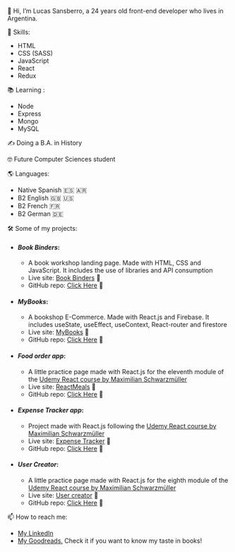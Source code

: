 👋 Hi, I’m Lucas Sansberro, a 24 years old front-end developer who lives in Argentina. 

💪 Skills:
- HTML 
- CSS (SASS)
- JavaScript
- React
- Redux

📚 Learning :
- Node
- Express
- Mongo
- MySQL

✍️ Doing a B.A. in History

🤓 Future Computer Sciences student

🌎 Languages:
- Native Spanish 🇪🇸 🇦🇷 
- B2 English 🇬🇧 🇺🇸
- B2 French 🇫🇷
- B2 German 🇩🇪

🛠️ Some of my projects:
* #### ***Book Binders***:
  * A book workshop landing page. Made with HTML, CSS and JavaScript. It includes the use of libraries and API consumption
  * Live site: [Book Binders](https://bookbinders.netlify.app/index.html) 🔗
  * GitHub repo: [Click Here](https://github.com/LucasSansberro/book-workshop-sansberro) 🔗
* #### ***MyBooks***:
  * A bookshop E-Commerce. Made with React.js and Firebase. It includes useState, useEffect, useContext, React-router and firestore
  * Live site: [MyBooks](https://lucassansberro-mybooks.netlify.app/) 🔗
  * GitHub repo: [Click Here](https://github.com/LucasSansberro/E-Commerce-React-JS---Coderhouse) 🔗
* #### ***Food order app***:
  * A little practice page made with React.js for the eleventh module of the [Udemy React course by Maximilian Schwarzmüller](https://www.udemy.com/course/react-the-complete-guide-incl-redux/)
  * Live site: [ReactMeals](https://lucassansberro-reactmeals.netlify.app/) 🔗
  * GitHub repo: [Click Here](https://github.com/LucasSansberro/Food-order) 🔗
* #### ***Expense Tracker app***:
  * Project made with React.js following the [Udemy React course by Maximilian Schwarzmüller](https://www.udemy.com/course/react-the-complete-guide-incl-redux/)
  * Live site: [Expense Tracker](https://lucassansberro-expense-tracker.netlify.app/) 🔗
  * GitHub repo: [Click Here](https://github.com/LucasSansberro/Expense-Tracker) 🔗
* #### ***User Creator***:
  * A little practice page made with React.js for the eighth module of the [Udemy React course by Maximilian Schwarzmüller](https://www.udemy.com/course/react-the-complete-guide-incl-redux/)
  * Live site: [User creator](https://lucassansberro-user-creator.netlify.app/) 🔗
  * GitHub repo: [Click Here](https://github.com/LucasSansberro/User-creator) 🔗


📫 How to reach me: 
- [My LinkedIn](https://www.linkedin.com/in/lucas-sansberro/)
- [My Goodreads.](https://www.goodreads.com/user/show/33428507-masachus) Check it if you want to know my taste in books!
